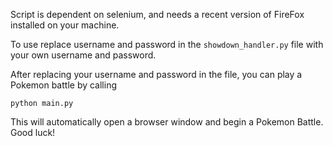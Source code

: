 Script is dependent on selenium, and needs a recent version of FireFox installed on your machine.

To use replace username and password in the `showdown_handler.py` file with your own username and password.

After replacing your username and password in the file, you can play a Pokemon battle by calling

`python main.py`

This will automatically open a browser window and begin a Pokemon Battle. Good luck!
